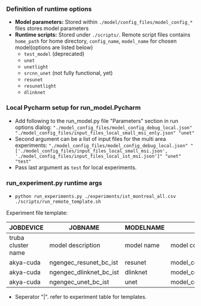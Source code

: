 ### Definition of runtime options

- **Model parameters:** Stored within ```./model/config_files/model_config_*``` files stores model parameters
- **Runtime scripts:** Stored under ```./scripts/```. Remote script files contains ```home_path``` for home directory, ```config_name```, ```model_name``` for chosen model(options are listed below)
  - ```test_model``` (deprecated)
  - ```unet```
  - ```unetlight```
  - ```srcnn_unet``` (not fully functional, yet)
  - ```resunet```
  - ```resunetlight```
  - ```dlinknet```
  
### Local Pycharm setup for run_model.Pycharm
- Add following to the run_model.py file "Parameters" section in run options dialog: ```"./model_config_files/model_config_debug_local.json" "./model_config_files/input_files_local_small_msi_only.json" "unet"```
- Second argument can be a list of input files for the multi area experiments: ```"./model_config_files/model_config_debug_local.json" "['./model_config_files/input_files_local_small_msi.json', './model_config_files/input_files_local_ist_msi.json']" "unet" "test"```
- Pass last argument as ```test``` for local experiments.

### run_experiment.py runtime args
- ```python run_experiments.py ./experiments/ist_montreal_all.csv ./scripts/run_remote_template.sh```

Experiment file template:

JOBDEVICE| JOBNAME          | MODELNAME  | MODELCONFIG                       | MODELINPUTS                                                                                 
---|------------------|------------|-----------------------------------|---------------------------------------------------------------------------------------------|
truba cluster name| model description| model name | model config file to be used      | model input file path list. multiple paths work if there is more than one work area.        |
akya-cuda| ngengec_resunet_bc_ist | resunet    | model_config_remote_bc.json       | ['/truba/home/ngengec/sentinel_traj_nn/model_config_files/input_files_remote_ist_msi.json'] 
akya-cuda| ngengec_dlinknet_bc_ist | dlinknet   | model_config_remote_bc_dlink.json | ['/truba/home/ngengec/sentinel_traj_nn/model_config_files/input_files_remote_ist_msijson']  
akya-cuda| ngengec_unet_bc_ist | unet       | model_config_remote_bc.json       | ['/truba/home/ngengec/sentinel_traj_nn/model_config_files/input_files_remote_ist_msi.json'] 

* Seperator "|". refer to experiment table for templates.